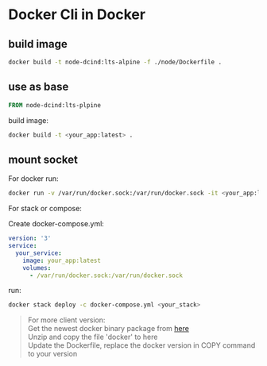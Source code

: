 # Docker Cli in Docker

## build image

```bash
docker build -t node-dcind:lts-alpine -f ./node/Dockerfile .
```

## use as base

```Dockerfile
FROM node-dcind:lts-plpine
```

build image:

```bash
docker build -t <your_app:latest> .
```

## mount socket

For docker run:

```bash
docker run -v /var/run/docker.sock:/var/run/docker.sock -it <your_app:latest> sh
```

For stack or compose:

Create docker-compose.yml:

```yml
version: '3'
service:
  your_service:
    image: your_app:latest
    volumes:
      - /var/run/docker.sock:/var/run/docker.sock
```

run:

```bash
docker stack deploy -c docker-compose.yml <your_stack>
```

> For more client version:  
> Get the newest docker binary package from [here](https://download.docker.com/linux/static/stable/)  
> Unzip and copy the file 'docker' to here  
> Update the Dockerfile, replace the docker version in COPY command to your version